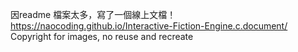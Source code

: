 因readme 檔案太多，寫了一個線上文檔！ <br>
https://naocoding.github.io/Interactive-Fiction-Engine.c.document/ <br>
Copyright for images, no reuse and recreate <br>
